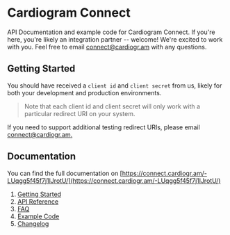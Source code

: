 # Cardiogram Connect

API Documentation and example code for Cardiogram Connect. If you're here, you're likely an integration partner -- welcome! We're excited to work with you. Feel free to email [connect@cardiogr.am](mailto:connect@cardiogr.am) with any questions.

## Getting Started

You should have received a `client id` and `client secret` from us, likely for both your development and production environments. 

> Note that each client id and client secret will only work with a particular redirect URI on your system.

If you need to support additional testing redirect URIs, please email [connect@cardiogr.am.](mailto:connect@cardiogr.am)

## Documentation

You can find the full documentation on [https://connect.cardiogr.am/-LUqgg5f45f7j1lJrotU/](https://connect.cardiogr.am/-LUqgg5f45f7j1lJrotU/)

1. [Getting Started](docs/api/authentication.md)
2. [API Reference](docs/api/)
3. [FAQ](docs/faq/)
4. [Example Code](docs/faq/sample.md)
5. [Changelog](docs/changelog.md)

